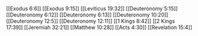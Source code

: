 [[Exodus 6:6]]
[[Exodus 9:15]]
[[Leviticus 19:32]]
[[Deuteronomy 5:15]]
[[Deuteronomy 6:12]]
[[Deuteronomy 6:13]]
[[Deuteronomy 10:20]]
[[Deuteronomy 12:5]]
[[Deuteronomy 12:11]]
[[1 Kings 8:42]]
[[2 Kings 17:39]]
[[Jeremiah 32:21]]
[[Matthew 10:28]]
[[Acts 4:30]]
[[Revelation 15:4]]
